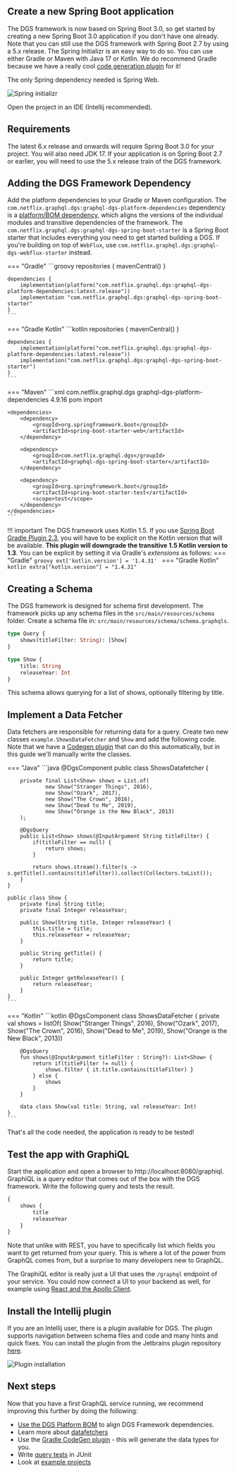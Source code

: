 ## Create a new Spring Boot application

The DGS framework is now based on Spring Boot 3.0, so get started by creating a new Spring Boot 3.0 application if you don't have one already.
Note that you can still use the DGS framework with Spring Boot 2.7 by using a 5.x release.
The Spring Initializr is an easy way to do so.
You can use either Gradle or Maven with Java 17 or Kotlin.
We do recommend Gradle because we have a really cool [code generation plugin](../generating-code-from-schema) for it!

The only Spring dependency needed is Spring Web.

![Spring initializr](images/initializr.png)

Open the project in an IDE (Intellij recommended).

## Requirements
The latest 6.x release and onwards will require Spring Boot 3.0 for your project. 
You will also need JDK 17.
If your application is on Spring Boot 2.7 or earlier, you will need to use the 5.x release train of the DGS framework.

## Adding the DGS Framework Dependency

Add the platform dependencies to your Gradle or Maven configuration.
The `com.netflix.graphql.dgs:graphql-dgs-platform-dependencies` dependency is a [platform/BOM dependency](https://netflix.github.io/dgs/advanced/platform-bom/), which aligns the versions of the individual modules and transitive dependencies of the framework.
The `com.netflix.graphql.dgs:graphql-dgs-spring-boot-starter` is a Spring Boot starter that includes everything you need to get started building a DGS.
If you're building on top of `WebFlux`, use `com.netflix.graphql.dgs:graphql-dgs-webflux-starter` instead.

=== "Gradle"
    ```groovy
    repositories {
        mavenCentral()
    }

    dependencies {
        implementation(platform("com.netflix.graphql.dgs:graphql-dgs-platform-dependencies:latest.release"))
        implementation "com.netflix.graphql.dgs:graphql-dgs-spring-boot-starter"
    }
    ```
=== "Gradle Kotlin"
    ```kotlin
    repositories {
        mavenCentral()
    }

    dependencies {
        implementation(platform("com.netflix.graphql.dgs:graphql-dgs-platform-dependencies:latest.release"))
        implementation("com.netflix.graphql.dgs:graphql-dgs-spring-boot-starter")
    }
    ```
=== "Maven"
    ```xml
    <dependencyManagement>
        <dependencies>
            <dependency>
                <groupId>com.netflix.graphql.dgs</groupId>
                <artifactId>graphql-dgs-platform-dependencies</artifactId>
                <!-- The DGS BOM/platform dependency. This is the only place you set version of DGS -->
                <version>4.9.16</version>
                <type>pom</type>
                <scope>import</scope>
            </dependency>
        </dependencies>
    </dependencyManagement>

    <dependencies>
        <dependency>
            <groupId>org.springframework.boot</groupId>
            <artifactId>spring-boot-starter-web</artifactId>
        </dependency>

        <dependency>
            <groupId>com.netflix.graphql.dgs</groupId>
            <artifactId>graphql-dgs-spring-boot-starter</artifactId>
        </dependency>

        <dependency>
            <groupId>org.springframework.boot</groupId>
            <artifactId>spring-boot-starter-test</artifactId>
            <scope>test</scope>
        </dependency>
    </dependencies>
    ```

!!! important
    The DGS framework uses Kotlin 1.5.
    If you use [Spring Boot Gradle Plugin 2.3], you will have to be explicit on the Kotlin version that
    will be available. **This plugin will downgrade the transitive 1.5 Kotlin version to 1.3**.
    You can be explicit by setting it via Gradle's _extensions_ as follows:
    === "Gradle"
        ```groovy
        ext['kotlin.version'] = '1.4.31'
        ```
    === "Gradle Kotlin"
        ```kotlin
        extra["kotlin.version"] = "1.4.31"
        ```

[Spring Boot Gradle Plugin 2.3]: https://docs.spring.io/spring-boot/docs/2.3.10.RELEASE/gradle-plugin/reference/html/

## Creating a Schema

The DGS framework is designed for schema first development.
The framework picks up any schema files in the `src/main/resources/schema` folder.
Create a schema file in: `src/main/resources/schema/schema.graphqls`.

```graphql
type Query {
    shows(titleFilter: String): [Show]
}

type Show {
    title: String
    releaseYear: Int
}
```

This schema allows querying for a list of shows, optionally filtering by title.

## Implement a Data Fetcher

Data fetchers are responsible for returning data for a query.
Create two new classes `example.ShowsDataFetcher` and `Show` and add the following code.
Note that we have a [Codegen plugin](../generating-code-from-schema) that can do this automatically, but in this guide we'll manually write the classes.

=== "Java"
    ```java
    @DgsComponent
    public class ShowsDatafetcher {

        private final List<Show> shows = List.of(
                new Show("Stranger Things", 2016),
                new Show("Ozark", 2017),
                new Show("The Crown", 2016),
                new Show("Dead to Me", 2019),
                new Show("Orange is the New Black", 2013)
        );

        @DgsQuery
        public List<Show> shows(@InputArgument String titleFilter) {
            if(titleFilter == null) {
                return shows;
            }

            return shows.stream().filter(s -> s.getTitle().contains(titleFilter)).collect(Collectors.toList());
        }
    }

    public class Show {
        private final String title;
        private final Integer releaseYear;

        public Show(String title, Integer releaseYear) {
            this.title = title;
            this.releaseYear = releaseYear;
        }

        public String getTitle() {
            return title;
        }

        public Integer getReleaseYear() {
            return releaseYear;
        }
    }
    ```
=== "Kotlin"
    ```kotlin
    @DgsComponent
    class ShowsDataFetcher {
        private val shows = listOf(
            Show("Stranger Things", 2016),
            Show("Ozark", 2017),
            Show("The Crown", 2016),
            Show("Dead to Me", 2019),
            Show("Orange is the New Black", 2013))

        @DgsQuery
        fun shows(@InputArgument titleFilter : String?): List<Show> {
            return if(titleFilter != null) {
                shows.filter { it.title.contains(titleFilter) }
            } else {
                shows
            }
        }

        data class Show(val title: String, val releaseYear: Int)
    }
    ```

That's all the code needed, the application is ready to be tested!

## Test the app with GraphiQL

Start the application and open a browser to http://localhost:8080/graphiql.
GraphiQL is a query editor that comes out of the box with the DGS framework.
Write the following query and tests the result.

```graphql
{
    shows {
        title
        releaseYear
    }
}
```

Note that unlike with REST, you have to specifically list which fields you want to get returned from your query.
This is where a lot of the power from GraphQL comes from, but a surprise to many developers new to GraphQL.

The GraphiQL editor is really just a UI that uses the `/graphql` endpoint of your service.
You could now connect a UI to your backend as well, for example using [React and the Apollo Client](https://www.apollographql.com/docs/react/).

## Install the Intellij plugin

If you are an Intellij user, there is a plugin available for DGS.
The plugin supports navigation between schema files and code and many hints and quick fixes.
You can install the plugin from the Jetbrains plugin repository [here](https://plugins.jetbrains.com/plugin/17852-dgs).

![Plugin installation](./images/intellij-marketplace.png)

## Next steps

Now that you have a first GraphQL service running, we recommend improving this further by doing the following:

* [Use the DGS Platform BOM](advanced/platform-bom.md) to align DGS Framework dependencies.
* Learn more about [datafetchers](../datafetching)
* Use the [Gradle CodeGen plugin](../generating-code-from-schema) - this will generate the data types for you.
* Write [query tests](../query-execution-testing) in JUnit
* Look at [example projects](../examples)

